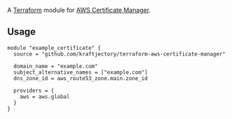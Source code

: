 A [Terraform](https://www.terraform.io) module for [AWS Certificate Manager](https://aws.amazon.com/certificate-manager/).

## Usage

```hcl
module "example_certificate" {
  source = "github.com/kraftjectory/terraform-aws-certificate-manager"

  domain_name = "example.com"
  subject_alternative_names = ["example.com"]
  dns_zone_id = aws_route53_zone.main.zone_id

  providers = {
    aws = aws.global
  }
}
```
